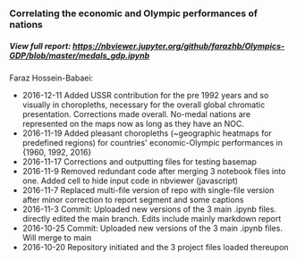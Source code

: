 ### Correlating the economic and Olympic performances of nations

##### View full report: https://nbviewer.jupyter.org/github/farazhb/Olympics-GDP/blob/master/medals_gdp.ipynb

Faraz Hossein-Babaei:
- 2016-12-11 Added USSR contribution for the pre 1992 years and so visually in choropleths, necessary for the overall global chromatic presentation. Corrections made overall. No-medal nations are represented on the maps now as long as they have an NOC.
- 2016-11-19 Added pleasant choropleths (~geographic heatmaps for predefined regions) for countries' economic-Olympic performances in {1960, 1992, 2016}
- 2016-11-17 Corrections and outputting files for testing basemap
- 2016-11-9  Removed redundant code after merging 3 notebook files into one. Added cell to hide input code in nbviewer (javascript)
- 2016-11-7  Replaced multi-file version of repo with single-file version after minor correction to report segment and some captions
- 2016-11-3  Commit: Uploaded new versions of the 3 main .ipynb files. directly edited the main branch. Edits include mainly markdown report
- 2016-10-25 Commit: Uploaded new versions of the 3 main .ipynb files. Will merge to main
- 2016-10-20 Repository initiated and the 3 project files loaded thereupon
